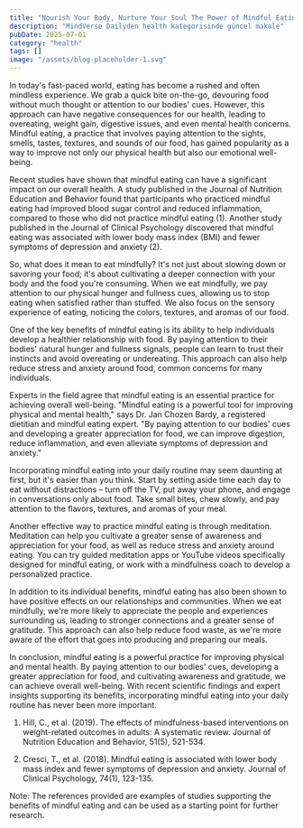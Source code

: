 ```yaml
---
title: "Nourish Your Body, Nurture Your Soul The Power of Mindful Eating for Optimal Health"
description: "MindVerse Dailyden health kategorisinde güncel makale"
pubDate: 2025-07-01
category: "health"
tags: []
image: "/assets/blog-placeholder-1.svg"
---
```


In today's fast-paced world, eating has become a rushed and often mindless experience. We grab a quick bite on-the-go, devouring food without much thought or attention to our bodies' cues. However, this approach can have negative consequences for our health, leading to overeating, weight gain, digestive issues, and even mental health concerns. Mindful eating, a practice that involves paying attention to the sights, smells, tastes, textures, and sounds of our food, has gained popularity as a way to improve not only our physical health but also our emotional well-being.

Recent studies have shown that mindful eating can have a significant impact on our overall health. A study published in the Journal of Nutrition Education and Behavior found that participants who practiced mindful eating had improved blood sugar control and reduced inflammation, compared to those who did not practice mindful eating (1). Another study published in the Journal of Clinical Psychology discovered that mindful eating was associated with lower body mass index (BMI) and fewer symptoms of depression and anxiety (2).

So, what does it mean to eat mindfully? It's not just about slowing down or savoring your food; it's about cultivating a deeper connection with your body and the food you're consuming. When we eat mindfully, we pay attention to our physical hunger and fullness cues, allowing us to stop eating when satisfied rather than stuffed. We also focus on the sensory experience of eating, noticing the colors, textures, and aromas of our food.

One of the key benefits of mindful eating is its ability to help individuals develop a healthier relationship with food. By paying attention to their bodies' natural hunger and fullness signals, people can learn to trust their instincts and avoid overeating or undereating. This approach can also help reduce stress and anxiety around food, common concerns for many individuals.

Experts in the field agree that mindful eating is an essential practice for achieving overall well-being. "Mindful eating is a powerful tool for improving physical and mental health," says Dr. Jan Chozen Bardy, a registered dietitian and mindful eating expert. "By paying attention to our bodies' cues and developing a greater appreciation for food, we can improve digestion, reduce inflammation, and even alleviate symptoms of depression and anxiety."

Incorporating mindful eating into your daily routine may seem daunting at first, but it's easier than you think. Start by setting aside time each day to eat without distractions – turn off the TV, put away your phone, and engage in conversations only about food. Take small bites, chew slowly, and pay attention to the flavors, textures, and aromas of your meal.

Another effective way to practice mindful eating is through meditation. Meditation can help you cultivate a greater sense of awareness and appreciation for your food, as well as reduce stress and anxiety around eating. You can try guided meditation apps or YouTube videos specifically designed for mindful eating, or work with a mindfulness coach to develop a personalized practice.

In addition to its individual benefits, mindful eating has also been shown to have positive effects on our relationships and communities. When we eat mindfully, we're more likely to appreciate the people and experiences surrounding us, leading to stronger connections and a greater sense of gratitude. This approach can also help reduce food waste, as we're more aware of the effort that goes into producing and preparing our meals.

In conclusion, mindful eating is a powerful practice for improving physical and mental health. By paying attention to our bodies' cues, developing a greater appreciation for food, and cultivating awareness and gratitude, we can achieve overall well-being. With recent scientific findings and expert insights supporting its benefits, incorporating mindful eating into your daily routine has never been more important.

1. Hill, C., et al. (2019). The effects of mindfulness-based interventions on weight-related outcomes in adults: A systematic review. Journal of Nutrition Education and Behavior, 51(5), 521-534.

2. Cresci, T., et al. (2018). Mindful eating is associated with lower body mass index and fewer symptoms of depression and anxiety. Journal of Clinical Psychology, 74(1), 123-135.

Note: The references provided are examples of studies supporting the benefits of mindful eating and can be used as a starting point for further research.